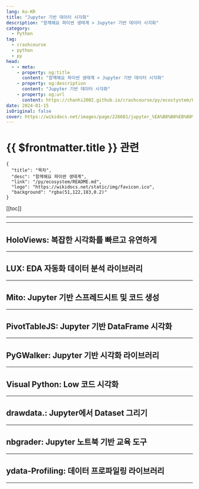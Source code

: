 ```yaml
---
lang: ko-KR
title: "Jupyter 기반 데이터 시각화"
description: "함께해요 파이썬 생태계 > Jupyter 기반 데이터 시각화"
category:
  - Python
tag: 
  - crashcourse
  - python
  - py
head:
  - - meta:
    - property: og:title
      content: "함께해요 파이썬 생태계 > Jupyter 기반 데이터 시각화"
    - property: og:description
      content: "Jupyter 기반 데이터 시각화"
    - property: og:url
      content: https://chanhi2002.github.io/crashcourse/py/ecostystem/04/jupyter.html
date: 2024-01-15
isOriginal: false
cover: https://wikidocs.net/images/page/226681/jupyter_%EA%B8%B0%EB%B0%98_%EB%8D%B0%EC%9D%B4%ED%84%B0_%EC%8B%9C%EA%B0%81%ED%99%94.png
---
```


# {{ $frontmatter.title }} 관련

```component VPCard
{
  "title": "목차",
  "desc": "함께해요 파이썬 생태계",
  "link": "/py/ecosystem/README.md",
  "logo": "https://wikidocs.net/static/img/favicon.ico",
  "background": "rgba(51,122,183,0.2)"
}
```

[[toc]]

---

<SiteInfo
  name="Jupyter 기반 데이터 시각화 | WikiDocs"
  desc="함께해요 파이썬 생태계"
  url="https://wikidocs.net/226681"
  logo="https://wikidocs.net/static/img/favicon.ico"
  preview="https://wikidocs.net/images/page/226681/jupyter_%EA%B8%B0%EB%B0%98_%EB%8D%B0%EC%9D%B4%ED%84%B0_%EC%8B%9C%EA%B0%81%ED%99%94.png"/>

<!-- TODO: 작성 -->

---

## HoloViews: 복잡한 시각화를 빠르고 유연하게

<SiteInfo
  name="HoloViews: 복잡한 시각화를 빠르고 유연하게 | WikiDocs"
  desc="함께해요 파이썬 생태계"
  url="https://wikidocs.net/226874"
  logo="https://wikidocs.net/static/img/favicon.ico"
  preview="https://wikidocs.net/images/page/226874/HoloViews_logo.png"/>

<!-- TODO: 작성 -->

---

## LUX: EDA 자동화 데이터 분석 라이브러리

<SiteInfo
  name="LUX: EDA 자동화 데이터 분석 라이브러리 | WikiDocs"
  desc="함께해요 파이썬 생태계"
  url="https://wikidocs.net/226692"
  logo="https://wikidocs.net/static/img/favicon.ico"
  preview="https://wikidocs.net/images/page/226692/LUX_logo.png"/>

<!-- TODO: 작성 -->

---

## Mito: Jupyter 기반 스프레드시트 및 코드 생성

<SiteInfo
  name="Mito: Jupyter 기반 스프레드시트 및 코드 생성 | WikiDocs"
  desc="함께해요 파이썬 생태계"
  url="https://wikidocs.net/226685"
  logo="https://wikidocs.net/static/img/favicon.ico"
  preview="https://wikidocs.net/images/page/226685/mito_logo.png"/>

<!-- TODO: 작성 -->

---

## PivotTableJS: Jupyter 기반 DataFrame 시각화

<SiteInfo
  name="PivotTableJS: Jupyter 기반 DataFrame 시각화 | WikiDocs"
  desc="함께해요 파이썬 생태계"
  url="https://wikidocs.net/226687"
  logo="https://wikidocs.net/static/img/favicon.ico"
  preview="https://wikidocs.net/images/page/226687/pivottablejs_ex.png"/>

<!-- TODO: 작성 -->

---

## PyGWalker: Jupyter 기반 시각화 라이브러리

<SiteInfo
  name="PyGWalker: Jupyter 기반 시각화 라이브러리 | WikiDocs"
  desc="함께해요 파이썬 생태계"
  url="https://wikidocs.net/226689"
  logo="https://wikidocs.net/static/img/favicon.ico"
  preview="https://wikidocs.net/images/page/226689/kanaries_PyGWalker_logo.png"/>

<!-- TODO: 작성 -->

---

## Visual Python: Low 코드 시각화

<SiteInfo
  name="Visual Python: Low 코드 시각화 | WikiDocs"
  desc="함께해요 파이썬 생태계"
  url="https://wikidocs.net/226690"
  logo="https://wikidocs.net/static/img/favicon.ico"
  preview="https://wikidocs.net/images/page/226690/visualpython_logo.png"/>

<!-- TODO: 작성 -->

---

## drawdata.: Jupyter에서 Dataset 그리기

<SiteInfo
  name="drawdata.: Jupyter에서 Dataset 그리기 | WikiDocs"
  desc="함께해요 파이썬 생태계"
  url="https://wikidocs.net/226688"
  logo="https://wikidocs.net/static/img/favicon.ico"
  preview="https://wikidocs.net/images/page/226688/drawdata_logo.png"/>

<!-- TODO: 작성 -->

---

## nbgrader: Jupyter 노트북 기반 교육 도구

<SiteInfo
  name="nbgrader: Jupyter 노트북 기반 교육 도구 | WikiDocs"
  desc="함께해요 파이썬 생태계"
  url="https://wikidocs.net/236796"
  logo="https://wikidocs.net/static/img/favicon.ico"
  preview="https://wikidocs.net/images/page/236796/nbgrader_creating_assignment_modified.gif"/>

<!-- TODO: 작성 -->

---

## ydata-Profiling: 데이터 프로파일링 라이브러리

<SiteInfo
  name="ydata-Profiling: 데이터 프로파일링 라이브러리 | WikiDocs"
  desc="함께해요 파이썬 생태계"
  url="https://wikidocs.net/226691"
  logo="https://wikidocs.net/static/img/favicon.ico"
  preview="https://wikidocs.net/images/page/226691/ydata-profiling_logo.png"/>

<!-- TODO: 작성 -->

---

<TagLinks />
